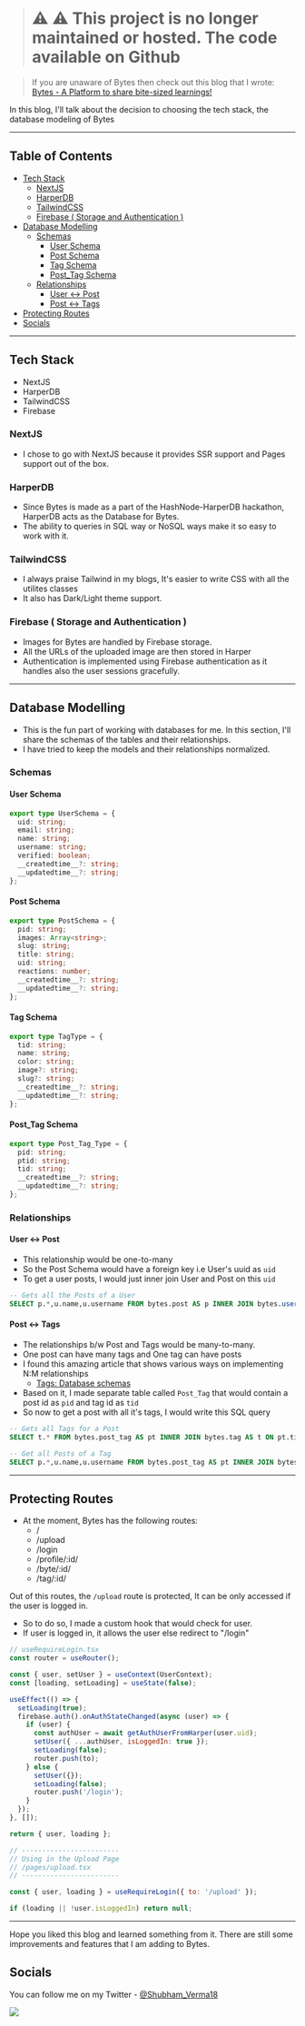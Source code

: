 > # ⚠️ ⚠️ This project is no longer maintained or hosted. The code available on Github

> If you are unaware of Bytes then check out this blog that I wrote:
> [Bytes - A Platform to share bite-sized learnings!](https://blogs.shubhamverma.me/introducing-bytes-a-platform-to-share-bite-sized-learnings)

In this blog, I'll talk about the decision to choosing the tech stack, the
database modeling of Bytes

---

## Table of Contents

- [Tech Stack](#tech-stack)
  - [NextJS](#nextjs)
  - [HarperDB](#harperdb)
  - [TailwindCSS](#tailwindcss)
  - [Firebase ( Storage and Authentication )](#firebase--storage-and-authentication-)
- [Database Modelling](#database-modelling)
  - [Schemas](#schemas)
    - [User Schema](#user-schema)
    - [Post Schema](#post-schema)
    - [Tag Schema](#tag-schema)
    - [Post_Tag Schema](#post_tag-schema)
  - [Relationships](#relationships)
    - [User <-> Post](#user---post)
    - [Post <-> Tags](#post---tags)
- [Protecting Routes](#protecting-routes)
- [Socials](#socials)

---

## Tech Stack

- NextJS
- HarperDB
- TailwindCSS
- Firebase

### NextJS

- I chose to go with NextJS because it provides SSR support and Pages support
  out of the box.

### HarperDB

- Since Bytes is made as a part of the HashNode-HarperDB hackathon, HarperDB
  acts as the Database for Bytes.
- The ability to queries in SQL way or NoSQL ways make it so easy to work with
  it.

### TailwindCSS

- I always praise Tailwind in my blogs, It's easier to write CSS with all the
  utilites classes
- It also has Dark/Light theme support.

### Firebase ( Storage and Authentication )

- Images for Bytes are handled by Firebase storage.
- All the URLs of the uploaded image are then stored in Harper
- Authentication is implemented using Firebase authentication as it handles also
  the user sessions gracefully.

---

## Database Modelling

- This is the fun part of working with databases for me. In this section, I'll
  share the schemas of the tables and their relationships.
- I have tried to keep the models and their relationships normalized.

### Schemas

#### User Schema

```ts
export type UserSchema = {
  uid: string;
  email: string;
  name: string;
  username: string;
  verified: boolean;
  __createdtime__?: string;
  __updatedtime__?: string;
};
```

#### Post Schema

```ts
export type PostSchema = {
  pid: string;
  images: Array<string>;
  slug: string;
  title: string;
  uid: string;
  reactions: number;
  __createdtime__?: string;
  __updatedtime__?: string;
};
```

#### Tag Schema

```ts
export type TagType = {
  tid: string;
  name: string;
  color: string;
  image?: string;
  slug?: string;
  __createdtime__?: string;
  __updatedtime__?: string;
};
```

#### Post_Tag Schema

```ts
export type Post_Tag_Type = {
  pid: string;
  ptid: string;
  tid: string;
  __createdtime__?: string;
  __updatedtime__?: string;
};
```

### Relationships

#### User <-> Post

- This relationship would be one-to-many
- So the Post Schema would have a foreign key i.e User's uuid as `uid`
- To get a user posts, I would just inner join User and Post on this `uid`

```sql
-- Gets all the Posts of a User
SELECT p.*,u.name,u.username FROM bytes.post AS p INNER JOIN bytes.user AS u ON u.uid=p.uid WHERE u.username='${username}'
```

#### Post <-> Tags

- The relationships b/w Post and Tags would be many-to-many.
- One post can have many tags and One tag can have posts
- I found this amazing article that shows various ways on implementing N:M
  relationships
  - [Tags: Database schemas](https://howto.philippkeller.com/2005/04/24/Tags-Database-schemas/)
- Based on it, I made separate table called `Post_Tag` that would contain a post
  id as `pid` and tag id as `tid`
- So now to get a post with all it's tags, I would write this SQL query

```sql
-- Gets all Tags for a Post
SELECT t.* FROM bytes.post_tag AS pt INNER JOIN bytes.tag AS t ON pt.tid=t.tid WHERE pt.pid='${post.pid}'
```

```sql
-- Get all Posts of a Tag
SELECT p.*,u.name,u.username FROM bytes.post_tag AS pt INNER JOIN bytes.post AS p ON pt.pid=p.pid INNER JOIN bytes.user AS u ON p.uid = u.uid WHERE pt.tid='${tag.tid}'

```

---

## Protecting Routes

- At the moment, Bytes has the following routes:
  - /
  - /upload
  - /login
  - /profile/:id/
  - /byte/:id/
  - /tag/:id/

Out of this routes, the `/upload` route is protected, It can be only accessed if
the user is logged in.

- So to do so, I made a custom hook that would check for user.
- If user is logged in, it allows the user else redirect to "/login"

```jsx
// useRequireLogin.tsx
const router = useRouter();

const { user, setUser } = useContext(UserContext);
const [loading, setLoading] = useState(false);

useEffect(() => {
  setLoading(true);
  firebase.auth().onAuthStateChanged(async (user) => {
    if (user) {
      const authUser = await getAuthUserFromHarper(user.uid);
      setUser({ ...authUser, isLoggedIn: true });
      setLoading(false);
      router.push(to);
    } else {
      setUser({});
      setLoading(false);
      router.push('/login');
    }
  });
}, []);

return { user, loading };

// ------------------------
// Using in the Upload Page
// /pages/upload.tsx
// ------------------------

const { user, loading } = useRequireLogin({ to: '/upload' });

if (loading || !user.isLoggedIn) return null;
```

---

Hope you liked this blog and learned something from it. There are still some
improvements and features that I am adding to Bytes.

## Socials

You can follow me on my Twitter -
[@Shubham_Verma18](https://twitter.com/Shubham_Verma18)

<a href="https://www.buymeacoffee.com/shubhamverma"><img src="https://img.buymeacoffee.com/button-api/?text=Buy me a coffee&emoji=&slug=shubhamverma&button_colour=FFDD00&font_colour=000000&font_family=Cookie&outline_colour=000000&coffee_colour=ffffff"></a>
